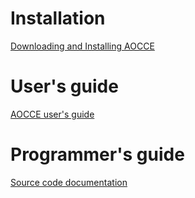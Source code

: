 
# Installation

[Downloading and Installing AOCCE]( doc/DownloadCompile.md )




# User's guide

[AOCCE user's guide]( src/AOloopControl/doc/AOloopControl.html )



# Programmer's guide

[Source code documentation]( html/index.html ) 

